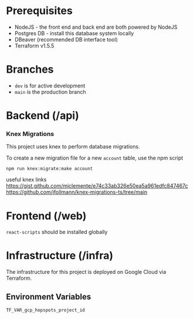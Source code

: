# Prerequisites
- NodeJS - the front end and back end are both powered by NodeJS
- Postgres DB - install this database system locally
- DBeaver (recommended DB interface tool)
- Terraform v1.5.5

# Branches
- `dev` is for active development
- `main` is the production branch


# Backend (/api)


### Knex Migrations
This project uses knex to perform database migrations.

To create a new migration file for a new `account` table, use the npm script

```
npm run knex:migrate:make account
```

useful knex links
https://gist.github.com/mjclemente/e74c33ab326e50ea5a961edfc847467c
https://github.com/jfollmann/knex-migrations-ts/tree/main




# Frontend (/web)
`react-scripts` should be installed globally 



# Infrastructure (/infra)

The infrastructure for this project is deployed on Google Cloud via Terraform.


## Environment Variables


`TF_VAR_gcp_hopspots_project_id`
